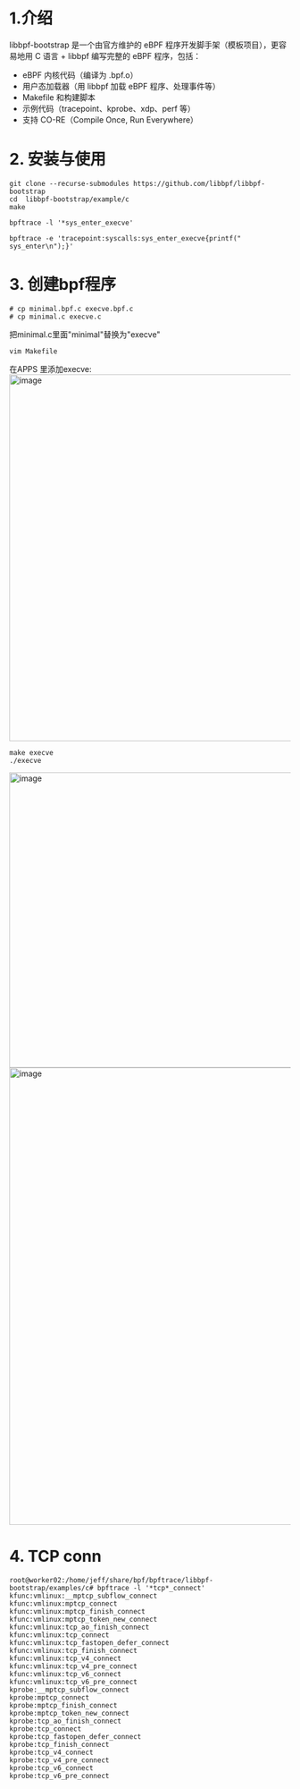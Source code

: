 # 1.介绍
libbpf-bootstrap 是一个由官方维护的 eBPF 程序开发脚手架（模板项目），更容易地用 C 语言 + libbpf 编写完整的 eBPF 程序，包括：

- eBPF 内核代码（编译为 .bpf.o）
- 用户态加载器（用 libbpf 加载 eBPF 程序、处理事件等）
- Makefile 和构建脚本
- 示例代码（tracepoint、kprobe、xdp、perf 等）
- 支持 CO-RE（Compile Once, Run Everywhere）

# 2. 安装与使用

```
git clone --recurse-submodules https://github.com/libbpf/libbpf-bootstrap
cd  libbpf-bootstrap/example/c
make
```
```
bpftrace -l '*sys_enter_execve'
```
```
bpftrace -e 'tracepoint:syscalls:sys_enter_execve{printf(" sys_enter\n");}'
```
# 3. 创建bpf程序
```
# cp minimal.bpf.c execve.bpf.c
# cp minimal.c execve.c
```
把minimal.c里面"minimal"替换为"execve"
```
vim Makefile
```
在APPS 里添加execve:<br>
<img width="656" alt="image" src="https://github.com/user-attachments/assets/d9cea374-6059-4c47-b894-ccff5a9c32cd" />
```
make execve
./execve
```
<img width="528" alt="image" src="https://github.com/user-attachments/assets/43d690c0-61e4-49ed-80f3-64e4e162864f" />
<img width="818" alt="image" src="https://github.com/user-attachments/assets/1a6ff965-9e70-4366-9581-f1d0786e99f2" />

# 4. TCP conn
```
root@worker02:/home/jeff/share/bpf/bpftrace/libbpf-bootstrap/examples/c# bpftrace -l '*tcp*_connect'
kfunc:vmlinux:__mptcp_subflow_connect
kfunc:vmlinux:mptcp_connect
kfunc:vmlinux:mptcp_finish_connect
kfunc:vmlinux:mptcp_token_new_connect
kfunc:vmlinux:tcp_ao_finish_connect
kfunc:vmlinux:tcp_connect
kfunc:vmlinux:tcp_fastopen_defer_connect
kfunc:vmlinux:tcp_finish_connect
kfunc:vmlinux:tcp_v4_connect
kfunc:vmlinux:tcp_v4_pre_connect
kfunc:vmlinux:tcp_v6_connect
kfunc:vmlinux:tcp_v6_pre_connect
kprobe:__mptcp_subflow_connect
kprobe:mptcp_connect
kprobe:mptcp_finish_connect
kprobe:mptcp_token_new_connect
kprobe:tcp_ao_finish_connect
kprobe:tcp_connect
kprobe:tcp_fastopen_defer_connect
kprobe:tcp_finish_connect
kprobe:tcp_v4_connect
kprobe:tcp_v4_pre_connect
kprobe:tcp_v6_connect
kprobe:tcp_v6_pre_connect
```
